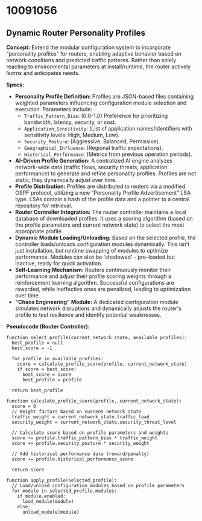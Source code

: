 # 10091056

## Dynamic Router Personality Profiles

**Concept:** Extend the modular configuration system to incorporate “personality profiles” for routers, enabling adaptive behavior based on network conditions and predicted traffic patterns. Rather than solely reacting to environmental parameters at install/runtime, the router actively *learns* and anticipates needs.

**Specs:**

*   **Personality Profile Definition:** Profiles are JSON-based files containing weighted parameters influencing configuration module selection and execution. Parameters include:
    *   `Traffic_Pattern_Bias`: (0.0-1.0) Preference for prioritizing bandwidth, latency, security, or cost.
    *   `Application_Sensitivity`: (List of application names/identifiers with sensitivity levels: High, Medium, Low).
    *   `Security_Posture`: (Aggressive, Balanced, Permissive).
    *   `Geographical_Influence`: (Regional traffic expectations).
    *   `Historical_Performance`: (Metrics from previous operation periods).
*   **AI-Driven Profile Generation:**  A centralized AI engine analyzes network-wide data (traffic flows, security threats, application performance) to generate and refine personality profiles. Profiles are not static; they dynamically adjust over time.
*   **Profile Distribution:** Profiles are distributed to routers via a modified OSPF protocol, utilizing a new “Personality Profile Advertisement” LSA type. LSAs contain a hash of the profile data and a pointer to a central repository for retrieval.
*   **Router Controller Integration:** The router controller maintains a local database of downloaded profiles. It uses a scoring algorithm (based on the profile parameters and current network state) to select the most appropriate profile.
*   **Dynamic Module Loading/Unloading:** Based on the selected profile, the controller loads/unloads configuration modules dynamically. This isn’t just installation, but runtime swapping of modules to optimize performance. Modules can also be 'shadowed' - pre-loaded but inactive, ready for quick activation.
*   **Self-Learning Mechanism:** Routers continuously monitor their performance and adjust their profile scoring weights through a reinforcement learning algorithm. Successful configurations are rewarded, while ineffective ones are penalized, leading to optimization over time.
*   **"Chaos Engineering" Module:** A dedicated configuration module simulates network disruptions and dynamically adjusts the router's profile to test resilience and identify potential weaknesses.

**Pseudocode (Router Controller):**

```
function select_profile(current_network_state, available_profiles):
  best_profile = null
  best_score = -1

  for profile in available_profiles:
    score = calculate_profile_score(profile, current_network_state)
    if score > best_score:
      best_score = score
      best_profile = profile

  return best_profile

function calculate_profile_score(profile, current_network_state):
  score = 0
  // Weight factors based on current network state
  traffic_weight = current_network_state.traffic_load
  security_weight = current_network_state.security_threat_level

  // Calculate score based on profile parameters and weights
  score += profile.traffic_pattern_bias * traffic_weight
  score += profile.security_posture * security_weight

  // Add historical performance data (reward/penalty)
  score += profile.historical_performance_score

  return score

function apply_profile(selected_profile):
  // Load/unload configuration modules based on profile parameters
  for module in selected_profile.modules:
    if module.enabled:
      load_module(module)
    else:
      unload_module(module)
```